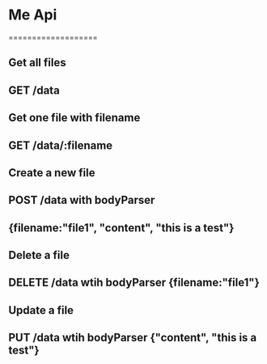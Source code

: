 # Me Api
===================


## Get all files

GET /data
-------------------
Get one file with filename
-------------------
GET /data/:filename
-------------------
Create a new file
-------------------
POST /data with bodyParser
-------------------
{filename:"file1",
"content", "this is a test"}
-------------------
Delete a file
-------------------
DELETE /data wtih bodyParser
{filename:"file1"}
-------------------
Update a file
-------------------
PUT /data  wtih bodyParser
{"content", "this is a test"}
-------------------
